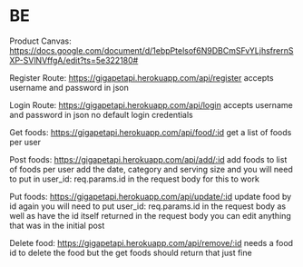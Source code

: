 # BE

Product Canvas: https://docs.google.com/document/d/1ebpPtelsof6N9DBCmSFvYLjhsfrernSXP-SVlNVffgA/edit?ts=5e322180#

Register Route: https://gigapetapi.herokuapp.com/api/register accepts username and password in json

Login Route: https://gigapetapi.herokuapp.com/api/login accepts username and password in json no default login credentials

Get foods: https://gigapetapi.herokuapp.com/api/food/:id get a list of foods per user

Post foods: https://gigapetapi.herokuapp.com/api/add/:id add foods to list of foods per user add the date, category and serving size and you will need to put in user_id: req.params.id in the request body for this to work

Put foods: https://gigapetapi.herokuapp.com/api/update/:id update food by id again you will need to put user_id: req.params.id in the request body as well as have the id itself returned in the request body you can edit anything that was in the initial post

Delete food: https://gigapetapi.herokuapp.com/api/remove/:id needs a food id to delete the food but the get foods should return that just fine
